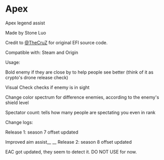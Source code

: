 # Apex
Apex legend assist

Made by Stone Luo

Credit to [@TheCruZ](https://www.unknowncheats.me/forum/members/1117395.html) for original EFI source code.


Compatible with: Steam and Origin


Usage:

Bold enemy if they are close by to help people see better (think of it as crypto's drone release check)

Visual Check checks if enemy is in sight

Change color spectrum for difference enemies, according to the enemy's shield level

Spectator count: tells how many people are spectating you even in rank


Change logs:


Release 1: season 7 offset updated

Improved aim assist__
__
Release 2: season 8 offset updated

EAC got updated, they seem to detect it. DO NOT USE for now.
